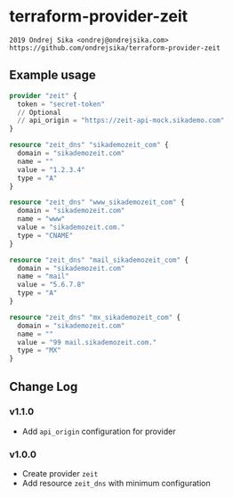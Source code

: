 # terraform-provider-zeit

    2019 Ondrej Sika <ondrej@ondrejsika.com>
    https://github.com/ondrejsika/terraform-provider-zeit


## Example usage

```terraform
provider "zeit" {
  token = "secret-token"
  // Optional
  // api_origin = "https://zeit-api-mock.sikademo.com"
}

resource "zeit_dns" "sikademozeit_com" {
  domain = "sikademozeit.com"
  name = ""
  value = "1.2.3.4"
  type = "A"
}

resource "zeit_dns" "www_sikademozeit_com" {
  domain = "sikademozeit.com"
  name = "www"
  value = "sikademozeit.com."
  type = "CNAME"
}

resource "zeit_dns" "mail_sikademozeit_com" {
  domain = "sikademozeit.com"
  name = "mail"
  value = "5.6.7.8"
  type = "A"
}

resource "zeit_dns" "mx_sikademozeit_com" {
  domain = "sikademozeit.com"
  name = ""
  value = "99 mail.sikademozeit.com."
  type = "MX"
}
```

## Change Log

### v1.1.0

- Add `api_origin` configuration for provider

### v1.0.0

- Create provider `zeit`
- Add resource `zeit_dns` with minimum configuration
